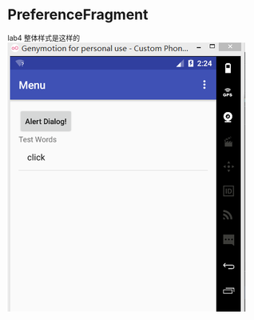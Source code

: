# PreferenceFragment
lab4
整体样式是这样的
![image](https://github.com/xx12138/Menu/blob/master/images/1.png)</br>

